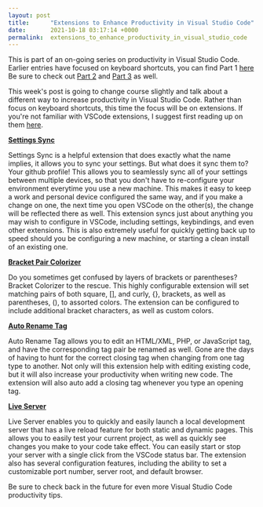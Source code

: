 ```yaml
---
layout: post
title:      "Extensions to Enhance Productivity in Visual Studio Code"
date:       2021-10-18 03:17:14 +0000
permalink:  extensions_to_enhance_productivity_in_visual_studio_code
---
```


This is part of an on-going series on productivity in Visual Studio Code. Earlier entries have focused on keyboard shortcuts, you can find Part 1 [here](https://kjoos22.github.io/helpful_visual_studio_code_keyboard_shortcuts_-_part_1) Be sure to check out [Part 2](https://kjoos22.github.io/helpful_visual_studio_code_keyboard_shortcuts_-_part_2)  and [Part 3](https://kjoos22.github.io/helpful_visual_studio_code_keyboard_shortcuts_-_part_3) as well.


This week's post is going to change course slightly and talk about a different way to increase productivity in Visual Studio Code. Rather than focus on keyboard shortcuts, this time the focus will be on extensions. If you're not familiar with VSCode extensions, I suggest first reading up on them [here](https://code.visualstudio.com/docs/editor/extension-marketplace).

**[Settings Sync](https://code.visualstudio.com/docs/editor/extension-marketplace)**

Settings Sync is a helpful extension that does exactly what the name implies, it allows you to sync your settings. But what does it sync them to? Your github profile! This allows you to seamlessly sync all of your settings between multiple devices, so that you don't have to re-configure your environment everytime you use a new machine. This makes it easy to keep a work and personal device configured the same way, and if you make a change on one, the next time you open VSCode on the other(s), the change will be reflected there as well. This extension syncs just about anything you may wish to configure in VSCode, including settings, keybindings, and even other extensions. This is also extremely useful for quickly getting back up to speed should you be configuring a new machine, or starting a clean install of an existing one.

**[Bracket Pair Colorizer](https://marketplace.visualstudio.com/items?itemName=CoenraadS.bracket-pair-colorizer)**

Do you sometimes get confused by layers of brackets or parentheses? Bracket Colorizer to the rescue. This highly configurable extension will set matching pairs of both square, [], and curly, {}, brackets, as well as parentheses, (), to assorted colors. The extension can be configured to include additional bracket characters, as well as custom colors. 

**[Auto Rename Tag](https://marketplace.visualstudio.com/items?itemName=formulahendry.auto-rename-tag)**

Auto Rename Tag allows you to edit an HTML/XML, PHP, or JavaScript tag, and have the corresponding tag pair be renamed as well. Gone are the days of having to hunt for the correct closing tag when changing from one tag type to another. Not only will this extension help with editing existing code, but it will also increase your productivity when writing new code. The extension will also auto add a closing tag whenever you type an opening tag. 

**[Live Server](https://marketplace.visualstudio.com/items?itemName=ritwickdey.LiveServer)**

Live Server enables you to quickly and easily launch a local development server that has a live reload feature for both static and dynamic pages. This allows you to easily test your current project, as well as quickly see changes you make to your code take effect. You can easily start or stop your server with a single click from the VSCode status bar. The extension also has several configuration features, including the ability to set a customizable port number, server root, and default browser. 

Be sure to check back in the future for even more Visual Studio Code productivity tips.

